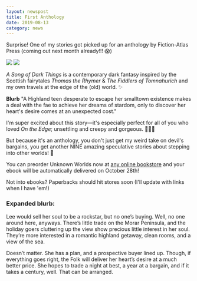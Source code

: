 ```yaml
---
layout: newspost
title: First Anthology
date: 2019-08-13
category: news
---
```


Surprise! One of my stories got picked up for an anthology by Fiction-Atlas Press (coming out next month already!!! 😱)

<a href="https://books2read.com/unknownrealms" target="_blank"><img src="https://scontent.fyvr3-1.fna.fbcdn.net/v/t1.0-9/69692861_2702902193086945_9017343211579899904_o.jpg?_nc_cat=105&_nc_oc=AQlmcaSB0X_e77AoUof0ty_QvAFV3AbTcRS2RfEsxwZrteJ8jV-v5dRWuEv_eorfNIo&_nc_ht=scontent.fyvr3-1.fna&oh=68d5ef6cf176a2afc419676995534454&oe=5E0A6ADE" style="max-height:300px;"></a>     <a href="https://books2read.com/unknownrealms" target="_blank"><img src="https://scontent.fyvr3-1.fna.fbcdn.net/v/t1.0-9/69979816_10162260041325319_2448780878034239488_n.jpg?_nc_cat=103&_nc_oc=AQkFy7ETJjKr4VbyQikDFZE-i3LuTLDT95dAepyTfusVzIU0HAycoYwTrSrWn88uSDA&_nc_ht=scontent.fyvr3-1.fna&oh=65dd86f21c8eb26e11b46cddfc710ca1&oe=5DF6C28D" style="max-height:300px;"></a>

*A Song of Dark Things* is a contemporary dark fantasy inspired by the Scottish fairytales *Thomas the Rhymer* & *The Fiddlers of Tomnahurich* and my own travels at the edge of the (old) world. ✨

**Blurb** "A Highland teen desperate to escape her smalltown existence makes a deal with the fae to achieve her dreams of stardom, only to discover her heart's desire comes at an unexpected cost."

I'm super excited about this story—it's especially perfect for all of you who loved *On the Edge*; unsettling and creepy and gorgeous. 💖💖💖

But because it's an anthology, you don't just get my weird take on devil's bargains, you get another NINE amazing speculative stories about stepping into other worlds! 🎉

You can preorder Unknown Worlds now at [any online bookstore](https://books2read.com/unknownrealms) and your ebook will be automatically delivered on October 28th!

Not into ebooks? Paperbacks should hit stores soon (I'll update with links when I have 'em!)

### Expanded blurb:

Lee would sell her soul to be a rockstar, but no one’s buying. Well, no one around here, anyways. There’s little trade on the Morar Peninsula, and the holiday goers cluttering up the view show precious little interest in her soul. They’re more interested in a romantic highland getaway, clean rooms, and a view of the sea.

Doesn’t matter. She has a plan, and a prospective buyer lined up. Though, if everything goes right, the Folk will deliver her heart’s desire at a much better price. She hopes to trade a night at best, a year at a bargain, and if it takes a century, well. That can be arranged.
